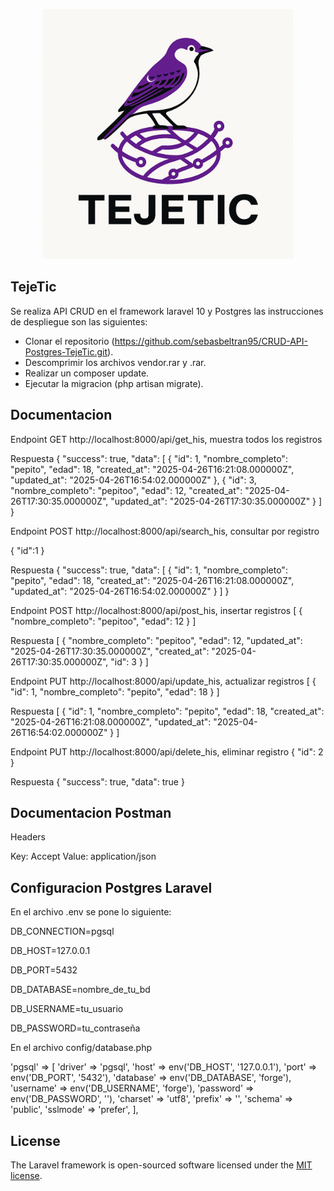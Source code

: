 <p align="center"><a href="https://laravel.com" target="_blank"><img src="public/img/logo_teje.png" width="400" alt="InnClod"></a></p>

## TejeTic

Se realiza API CRUD en el  framework laravel 10 y Postgres las instrucciones de despliegue son las siguientes:

- Clonar el repositorio (https://github.com/sebasbeltran95/CRUD-API-Postgres-TejeTic.git).
- Descomprimir los archivos vendor.rar y .rar.
- Realizar un composer update.
- Ejecutar la migracion (php artisan migrate).


## Documentacion

Endpoint GET http://localhost:8000/api/get_his, muestra todos los registros

Respuesta
{
    "success": true,
    "data": [
        {
            "id": 1,
            "nombre_completo": "pepito",
            "edad": 18,
            "created_at": "2025-04-26T16:21:08.000000Z",
            "updated_at": "2025-04-26T16:54:02.000000Z"
        },
        {
            "id": 3,
            "nombre_completo": "pepitoo",
            "edad": 12,
            "created_at": "2025-04-26T17:30:35.000000Z",
            "updated_at": "2025-04-26T17:30:35.000000Z"
        }
    ]
}

Endpoint POST http://localhost:8000/api/search_his, consultar por registro

{
    "id":1
}

Respuesta
{
    "success": true,
    "data": [
        {
            "id": 1,
            "nombre_completo": "pepito",
            "edad": 18,
            "created_at": "2025-04-26T16:21:08.000000Z",
            "updated_at": "2025-04-26T16:54:02.000000Z"
        }
    ]
}

Endpoint POST http://localhost:8000/api/post_his, insertar registros
[
    {
        "nombre_completo": "pepitoo",
        "edad": 12
    }
]

Respuesta
[
    {
        "nombre_completo": "pepitoo",
        "edad": 12,
        "updated_at": "2025-04-26T17:30:35.000000Z",
        "created_at": "2025-04-26T17:30:35.000000Z",
        "id": 3
    }
]

Endpoint PUT http://localhost:8000/api/update_his, actualizar registros
[
    {
        "id": 1,
        "nombre_completo": "pepito",
        "edad": 18
    }
]

Respuesta
[
    {
        "id": 1,
        "nombre_completo": "pepito",
        "edad": 18,
        "created_at": "2025-04-26T16:21:08.000000Z",
        "updated_at": "2025-04-26T16:54:02.000000Z"
    }
]

Endpoint PUT http://localhost:8000/api/delete_his, eliminar registro
{
    "id": 2
}

Respuesta
{
    "success": true,
    "data": true
}


## Documentacion Postman

Headers

Key: Accept
Value: application/json


## Configuracion Postgres Laravel

En el archivo .env se pone lo siguiente:

DB_CONNECTION=pgsql

DB_HOST=127.0.0.1

DB_PORT=5432

DB_DATABASE=nombre_de_tu_bd

DB_USERNAME=tu_usuario

DB_PASSWORD=tu_contraseña


En el archivo config/database.php

'pgsql' => [
    'driver' => 'pgsql',
    'host' => env('DB_HOST', '127.0.0.1'),
    'port' => env('DB_PORT', '5432'),
    'database' => env('DB_DATABASE', 'forge'),
    'username' => env('DB_USERNAME', 'forge'),
    'password' => env('DB_PASSWORD', ''),
    'charset' => 'utf8',
    'prefix' => '',
    'schema' => 'public',
    'sslmode' => 'prefer',
],


## License

The Laravel framework is open-sourced software licensed under the [MIT license](https://opensource.org/licenses/MIT).
